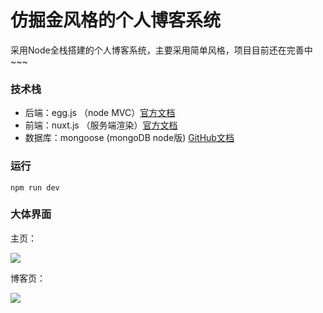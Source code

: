 # 仿掘金风格的个人博客系统

采用Node全栈搭建的个人博客系统，主要采用简单风格，项目目前还在完善中~~~

### 技术栈

- 后端：egg.js （node MVC）[官方文档](https://eggjs.org/zh-cn/)
- 前端：nuxt.js （服务端渲染）[官方文档](https://zh.nuxtjs.org/guide/)
- 数据库：mongoose (mongoDB node版) [GitHub文档](https://github.com/eggjs/egg-mongoose)
### 运行

```
npm run dev
```

### 大体界面

主页：

![](https://github.com/Hjw52/juejin-s-Style-Blog/blob/master/images/image-20200924222706743.png?raw=true)

博客页：

![](https://github.com/Hjw52/juejin-s-Style-Blog/blob/master/images/image-20200924222706743.png?raw=true)
